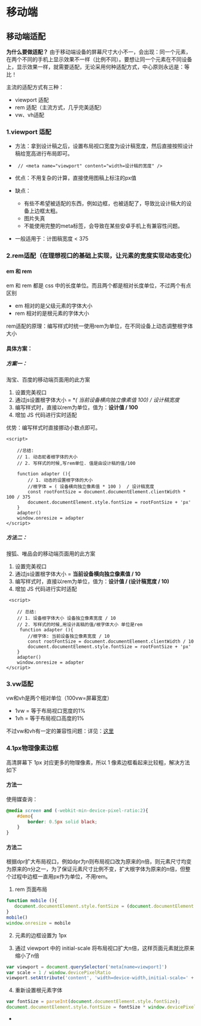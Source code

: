 # 移动端

## 移动端适配

**为什么要做适配？**
			由于移动端设备的屏幕尺寸大小不一，会出现：同一个元素，在两个不同的手机上显示效果不一样（比例不同）。要想让同一个元素在不同设备上，显示效果一样，就需要适配，无论采用何种适配方式，中心原则永远是：等比！

主流的适配方式有三种：

* viewport 适配
* rem 适配（主流方式，几乎完美适配）
* vw、vh适配

### 1.viewport 适配

- 方法：拿到设计稿之后，设置布局视口宽度为设计稿宽度，然后直接按照设计稿给宽高进行布局即可。

- ```JS
   // <meta name="viewport" content="width=设计稿的宽度" />
  ```

- 优点：不用复杂的计算，直接使用图稿上标注的px值

- 缺点：

  - 有些不希望被适配的东西，例如边框，也被适配了，导致比设计稿大的设备上边框太粗。
  - 图片失真
  - 不能使用完整的meta标签，会导致在某些安卓手机上有兼容性问题。

- 一般适用于：计图稿宽度 < 375

### 2.rem适配（在理想视口的基础上实现，让元素的宽度实现动态变化）

#### em 和 rem

em 和 rem 都是 css 中的长度单位。而且两个都是相对长度单位，不过两个有点区别

* em 相对的是父级元素的字体大小
* rem 相对的是根元素的字体大小

rem适配的原理：编写样式时统一使用rem为单位，在不同设备上动态调整根字体大小

#### 具体方案：

##### 方案一：

淘宝、百度的移动端页面用的此方案

1. 设置完美视口
2. 通过js设置根字体大小 = **( 当前设备横向独立像素值 *100) / 设计稿宽度**
3. 编写样式时，直接以rem为单位，值为：**设计值 / 100** 
4. 增加 JS 代码进行实时适配

优势：编写样式时直接挪动小数点即可。

```JS
<script>

    //总结: 
    // 1. 动态蛇者根字体的大小
    // 2. 写样式的时候,写rem单位. 值是由设计稿的值/100

    function adapter (){
        // 1. 动态的设置根字体的大小
        //根字体 = ( 设备横向独立像素值 * 100 )  / 设计稿宽度
        const rootFontSize = document.documentElement.clientWidth * 100 / 375
        document.documentElement.style.fontSize = rootFontSize + 'px'
    }
    adapter()
    window.onresize = adapter
</script>
```

##### 方法二：

搜狐、唯品会的移动端页面用的此方案

1. 设置完美视口
2. 通过js设置根字体大小  = **当前设备横向独立像素值 / 10** 
3. 编写样式时，直接以rem为单位，值为：**设计值 / (设计稿宽度 / 10)**
4. 增加 JS 代码进行实时适配

```JS
 <script>

    // 总结: 
    // 1. 设备根字体大小 设备独立像素宽度 / 10 
    // 2. 写样式的时候,用设计高稿的值/根字体大小 单位是rem
     function adapter (){
        //根字体: 当前设备独立像素宽度 / 10
        const rootFontSize = document.documentElement.clientWidth / 10
        document.documentElement.style.fontSize = rootFontSize + 'px'
    }
    adapter()
    window.onresize = adapter
</script>
```



### 3.vw适配

vw和vh是两个相对单位（100vw=屏幕宽度）

- 1vw = 等于布局视口宽度的1%
- 1vh = 等于布局视口高度的1%



不过vw和vh有一定的兼容性问题：详见：[这里](https://www.caniuse.com/#search=vw)

### 4.1px物理像素边框

高清屏幕下 1px 对应更多的物理像素，所以 1 像素边框看起来比较粗，解决方法如下

#### 方法一

使用媒查询：

```css
@media screen and (-webkit-min-device-pixel-ratio:2){
    #demo{
        border: 0.5px solid black;
    }
}
```

#### 方法二

​	根据dpr扩大布局视口，例如dpr为n则布局视口改为原来的n倍，则元素尺寸均变为原来的n分之一，为了保证元素尺寸比例不变，扩大根字体为原来的n倍，但整个过程中边框一直用px作为单位，不用rem。

1. rem 页面布局

```js
function mobile (){
   document.documentElement.style.fontSize = (document.documentElement.clientWidth * 100)/375 + 'px'
}
mobile()
window.onresize = mobile
```

2. 元素的边框设置为 1px

3. 通过 viewport 中的 initial-scale 将布局视口扩大n倍，这样页面元素就比原来缩小了n倍

```js
var viewport = document.querySelector('meta[name=viewport]')
var scale = 1 / window.devicePixelRatio
viewport.setAttribute('content', 'width=device-width,initial-scale=' + scale);
```

4. 重新设置根元素字体

```js
var fontSize = parseInt(document.documentElement.style.fontSize);
document.documentElement.style.fontSize = fontSize * window.devicePixelRatio + 'px'
```

- 